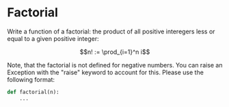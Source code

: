 # Factorial
Write a function of a factorial: the product of all positive interegers less or equal to a given positive integer: 

$$n! := \prod_{i=1}^n i$$

Note, that the factorial is not defined for negative numbers. You can raise an Exception with the "raise" keyword to account for this. Please use the following format: 

```python
def factorial(n):
    ...